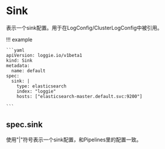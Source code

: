 # Sink

表示一个sink配置。用于在LogConfig/ClusterLogConfig中被引用。

!!! example

    ```yaml
    apiVersion: loggie.io/v1beta1
    kind: Sink
    metadata:
      name: default
    spec:
      sink: |
        type: elasticsearch
        index: "loggie"
        hosts: ["elasticsearch-master.default.svc:9200"]

    ```

## spec.sink

使用"|"符号表示一个sink配置，和Pipelines里的配置一致。  

